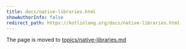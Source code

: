 ```yaml
---
title: docs/native-libraries.html
showAuthorInfo: false
redirect_path: https://kotlinlang.org/docs/native-libraries.html
---
```


The page is moved to [topics/native-libraries.md](docs/topics/native-libraries.md)
